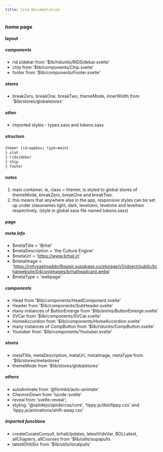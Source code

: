 ```yaml
---
title: Site Documentation
---
```


### home page
#### layout
##### components
- rid sidebar from '$lib/ridunits/RIDSidebar.svelte'
- chip from '$lib/components/Chip.svelte'
- footer from '$lib/components/Footer.svelte'
##### stores
- breakZero, breakOne, breakTwo, themeMode, innerWidth from '$lib/stores/globalstores'
##### other
- imported styles - types.sass and tokens.sass
##### structure
```bash
themer (id=appbox; type=main)
├ slot 
├ ridsidebar
├ chip
├ footer 
```
##### notes
1. main container, ie, class = themer, is styled to global stores of themeMode, breakZero, breakOne and breakTwo. 
2. this means that anywhere else in the app, responsive styles can be set up under classnames light, dark, levelzero, levelone and leveltwo respectively. (style in global sass file named tokens.sass)

#### page
##### meta info
- $metaTitle = 'Bṛhat'
- $metaDescription = 'the Culture Engine'
- $metaUrl = 'https://www.brhat.in'
- $metaImage = 'https://rnfvzaelmwbbvfbsppir.supabase.co/storage/v1/object/public/brhatwebsite/04corpimages/brhatheadcard.webp'
- $metaType = 'webpage'
##### components
- Head from '$lib/components/HeadComponent.svelte'
- Header from '$lib/components/SubHeader.svelte'
- many instances of ButtonEmerge from '$lib/anims/ButtonEmerge.svelte'
- SVCar from '$lib/components/SVCar.svelte'
- HomeAccordion from '$lib/components/HomeAccordion.svelte'
- many instances of CompButton from '$lib/ridunits/CompButton.svelte'
- Youtuber from '$lib/components/Youtuber.svelte'
##### stores
- metaTitle, metaDescription, metaUrl, metaImage, metaType from '$lib/stores/metastores'
- themeMode from '$lib/stores/globalstores'
##### others
- autoAnimate from '@formkit/auto-animate'
- ChevronDown from 'lucide-svelte'
- reveal from 'svelte-reveal';
- styling: '@splidejs/splide/css/core', 'tippy.js/dist/tippy.css' and 'tippy.js/animations/shift-away.css'
##### imported functions
- createCurateConsult, brhatUpdates, latestVidsVar, BOLLatest, allChapters, allCourses from '$lib/utils/supapulls
- latestDhitiSix from '$lib/utils/localpulls'
